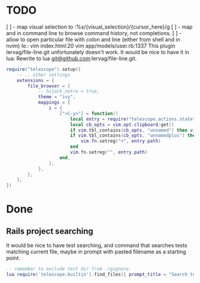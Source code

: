 # TODO

[ ] - map visual selection to :%s/{visual_selection}/{cursor_here}/g
[ ] - map <C-p> and <C-n> in command line to browse command history, not completions.
[ ] - allow to open particular file with colon and line (either from shell and in nvim)
    Ie.: vim index.html:20
         vim app/models/user.rb:1337
    This plugin lervag/file-line.git unfortunately doesn't work.
    It would be nice to have it in lua:
    Rewrite to lua git@github.com:lervag/file-line.git.
    

```lua
require("telescope").setup({
    -- .. other settings
    extensions = {
        file_browser = {
            -- hijack_netrw = true,
            theme = "ivy",
            mappings = {
                i = {
                    ["<C-y>"] = function()
                        local entry = require("telescope.actions.state").get_selected_entry()
                        local cb_opts = vim.opt.clipboard:get()
                        if vim.tbl_contains(cb_opts, "unnamed") then vim.fn.setreg("*", entry.path) end
                        if vim.tbl_contains(cb_opts, "unnamedplus") then
                            vim.fn.setreg("+", entry.path)
                        end
                        vim.fn.setreg("", entry.path)
                    end,
                },
            },
        },
    },
})
```
# Done
## Rails project searching
It would be nice to have test searching,
and command that searches tests matching current file, maybe in prompt with pasted filename
as a starting point.

```lua
-- remember to exclude test dir from .rgignore.
lua require('telescope.builtin').find_files({ prompt_title = "Search tests...", cwd = "~/koleo/test" })
```

